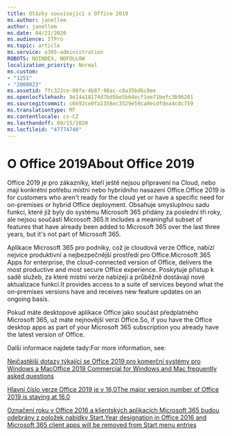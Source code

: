 ```yaml
---
title: Otázky související s Office 2019
ms.author: janellem
author: janellem
ms.date: 04/21/2020
ms.audience: ITPro
ms.topic: article
ms.service: o365-administration
ROBOTS: NOINDEX, NOFOLLOW
localization_priority: Normal
ms.custom:
- "1251"
- "2000023"
ms.assetid: 7fc322ce-08fa-4b87-98ac-c8a35bd6c8ee
ms.openlocfilehash: 9e14a18174d7bd5be5b64ecf1ee71befc3b96201
ms.sourcegitcommit: c6692ce0fa1358ec3529e59ca0ecdfdea4cdc759
ms.translationtype: MT
ms.contentlocale: cs-CZ
ms.lasthandoff: 09/15/2020
ms.locfileid: "47774740"
---
```

# <a name="about-office-2019"></a><span data-ttu-id="41670-102">O Office 2019</span><span class="sxs-lookup"><span data-stu-id="41670-102">About Office 2019</span></span>

<span data-ttu-id="41670-103">Office 2019 je pro zákazníky, kteří ještě nejsou připraveni na Cloud, nebo mají konkrétní potřebu místní nebo hybridního nasazení Office.</span><span class="sxs-lookup"><span data-stu-id="41670-103">Office 2019 is for customers who aren't ready for the cloud yet or have a specific need for on-premises or hybrid Office deployment.</span></span> <span data-ttu-id="41670-104">Obsahuje smysluplnou sadu funkcí, které již byly do systému Microsoft 365 přidány za poslední tři roky, ale nejsou součástí Microsoft 365.</span><span class="sxs-lookup"><span data-stu-id="41670-104">It includes a meaningful subset of features that have already been added to Microsoft 365 over the last three years, but it's not part of Microsoft 365.</span></span>
  
<span data-ttu-id="41670-105">Aplikace Microsoft 365 pro podniky, což je cloudová verze Office, nabízí nejvíce produktivní a nejbezpečnější prostředí pro Office.</span><span class="sxs-lookup"><span data-stu-id="41670-105">Microsoft 365 Apps for enterprise, the cloud-connected version of Office, delivers the most productive and most secure Office experience.</span></span> <span data-ttu-id="41670-106">Poskytuje přístup k sadě služeb, za které místní verze nabízejí a průběžně dostávají nové aktualizace funkcí.</span><span class="sxs-lookup"><span data-stu-id="41670-106">It provides access to a suite of services beyond what the on-premises versions have and receives new feature updates on an ongoing basis.</span></span>
  
<span data-ttu-id="41670-107">Pokud máte desktopové aplikace Office jako součást předplatného Microsoft 365, už máte nejnovější verzi Office.</span><span class="sxs-lookup"><span data-stu-id="41670-107">So, if you have the Office desktop apps as part of your Microsoft 365 subscription you already have the latest version of Office.</span></span>
  
<span data-ttu-id="41670-108">Další informace najdete tady:</span><span class="sxs-lookup"><span data-stu-id="41670-108">For more information, see:</span></span>
  
[<span data-ttu-id="41670-109">Nejčastější dotazy týkající se Office 2019 pro komerční systémy pro Windows a Mac</span><span class="sxs-lookup"><span data-stu-id="41670-109">Office 2019 Commercial for Windows and Mac frequently asked questions</span></span>](https://support.microsoft.com/help/4133312)
  
[<span data-ttu-id="41670-110">Hlavní číslo verze Office 2019 je v 16,0</span><span class="sxs-lookup"><span data-stu-id="41670-110">The major version number of Office 2019 is staying at 16.0</span></span>](https://docs.microsoft.com/deployoffice/office2019/overview)
  
[<span data-ttu-id="41670-111">Označení roku v Office 2016 a klientských aplikacích Microsoft 365 budou odebrány z položek nabídky Start.</span><span class="sxs-lookup"><span data-stu-id="41670-111">Year designation in Office 2016 and Microsoft 365 client apps will be removed from Start menu entries</span></span>](https://support.office.com/article/8fe5e052-76d2-49de-af30-2e84ed3da907?wt.mc_id=Alchemy_ClientDIA)
  